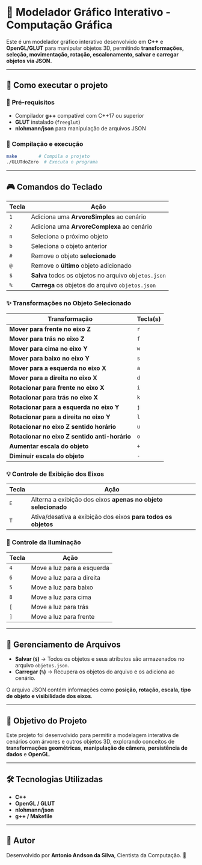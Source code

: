 # 🌳 Modelador Gráfico Interativo - Computação Gráfica

Este é um modelador gráfico interativo desenvolvido em **C++** e **OpenGL/GLUT** para manipular objetos 3D, permitindo **transformações, seleção, movimentação, rotação, escalonamento, salvar e carregar objetos via JSON.**

---

## 🚀 **Como executar o projeto**
### 🔹 **Pré-requisitos**
- Compilador **g++** compatível com C++17 ou superior
- **GLUT** instalado (`freeglut`)
- **nlohmann/json** para manipulação de arquivos JSON

### 🔹 **Compilação e execução**
```sh
make        # Compila o projeto
./GLUTdoZero  # Executa o programa
```

---

## 🎮 **Comandos do Teclado**
| **Tecla** | **Ação** |
|-----------|---------|
| `1` | Adiciona uma **ArvoreSimples** ao cenário |
| `2` | Adiciona uma **ArvoreComplexa** ao cenário |
| `n` | Seleciona o próximo objeto |
| `b` | Seleciona o objeto anterior |
| `#` | Remove o objeto **selecionado** |
| `@` | Remove o **último** objeto adicionado |
| `$` | **Salva** todos os objetos no arquivo `objetos.json` |
| `%` | **Carrega** os objetos do arquivo `objetos.json` |

### ✨ **Transformações no Objeto Selecionado**
| **Transformação** | **Tecla(s)** |
|-------------------|-------------|
| **Mover para frente no eixo Z** | `r` |
| **Mover para trás no eixo Z** | `f` |
| **Mover para cima no eixo Y** | `w` |
| **Mover para baixo no eixo Y** | `s` |
| **Mover para a esquerda no eixo X** | `a` |
| **Mover para a direita no eixo X** | `d` |
| **Rotacionar para frente no eixo X** | `i` |
| **Rotacionar para trás no eixo X** | `k` |
| **Rotacionar para a esquerda no eixo Y** | `j` |
| **Rotacionar para a direita no eixo Y** | `l` |
| **Rotacionar no eixo Z sentido horário** | `u` |
| **Rotacionar no eixo Z sentido anti-horário** | `o` |
| **Aumentar escala do objeto** | `+` |
| **Diminuir escala do objeto** | `-` |

### 💡 **Controle de Exibição dos Eixos**
| **Tecla** | **Ação** |
|-----------|---------|
| `E` | Alterna a exibição dos eixos **apenas no objeto selecionado** |
| `T` | Ativa/desativa a exibição dos eixos **para todos os objetos** |

### 🔦 **Controle da Iluminação**
| **Tecla** | **Ação** |
|-----------|---------|
| `4` | Move a luz para a esquerda |
| `6` | Move a luz para a direita |
| `5` | Move a luz para baixo |
| `8` | Move a luz para cima |
| `[` | Move a luz para trás |
| `]` | Move a luz para frente |

---

## 📂 **Gerenciamento de Arquivos**
- **Salvar (`$`)** → Todos os objetos e seus atributos são armazenados no arquivo `objetos.json`.
- **Carregar (`%`)** → Recupera os objetos do arquivo e os adiciona ao cenário.

O arquivo JSON contém informações como **posição, rotação, escala, tipo de objeto e visibilidade dos eixos**.

---

## 🎯 **Objetivo do Projeto**
Este projeto foi desenvolvido para permitir a modelagem interativa de cenários com árvores e outros objetos 3D, explorando conceitos de **transformações geométricas**, **manipulação de câmera**, **persistência de dados** e **OpenGL**.

---

## 🛠 **Tecnologias Utilizadas**
- **C++**
- **OpenGL / GLUT**
- **nlohmann/json**
- **g++ / Makefile**

---

## 📌 **Autor**
Desenvolvido por **Antonio Andson da Silva**, Cientista da Computação. 🚀
